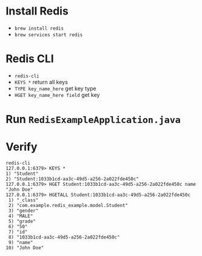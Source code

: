 # Install Redis
- `brew install redis`
- `brew services start redis`

# Redis CLI
- `redis-cli`
- `KEYS *` return all keys
- `TYPE key_name_here` get key type
- `HGET key_name_here field` get key

# Run `RedisExampleApplication.java`

# Verify
```redis
redis-cli
127.0.0.1:6379> KEYS *
1) "Student"
2) "Student:1033b1cd-aa3c-49d5-a256-2a022fde450c"
127.0.0.1:6379> HGET Student:1033b1cd-aa3c-49d5-a256-2a022fde450c name
"John Doe"
127.0.0.1:6379> HGETALL Student:1033b1cd-aa3c-49d5-a256-2a022fde450c
 1) "_class"
 2) "com.example.redis_example.model.Student"
 3) "gender"
 4) "MALE"
 5) "grade"
 6) "50"
 7) "id"
 8) "1033b1cd-aa3c-49d5-a256-2a022fde450c"
 9) "name"
10) "John Doe"
```